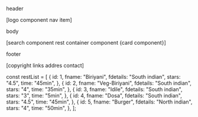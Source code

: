 header

[logo component
nav item]

body

[search component
rest container component
{card component}]

footer

[copyright
links
addres
contact]

const restList = [
  {
    id: 1,
    fname: "Biriyani",
    fdetails: "South indian",
    stars: "4.5",
    time: "45min",
  },
  {
    id: 2,
    fname: "Veg-Biriyani",
    fdetails: "South indian",
    stars: "4",
    time: "35min",
  },
  {
    id: 3,
    fname: "Idile",
    fdetails: "South indian",
    stars: "3",
    time: "5min",
  },
  {
    id: 4,
    fname: "Dosa",
    fdetails: "South indian",
    stars: "4.5",
    time: "45min",
  },
  {
    id: 5,
    fname: "Burger",
    fdetails: "North indian",
    stars: "4",
    time: "50min",
  },
];